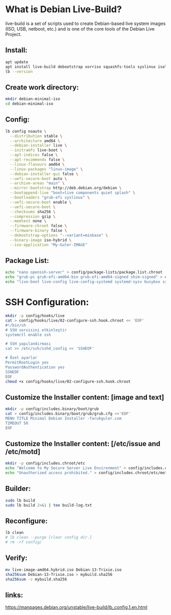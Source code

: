 # What is Debian Live-Build?

live-build is a set of scripts used to create Debian-based live system images (ISO, USB, netboot, etc.) and is one of the core tools of the Debian Live Project.

## Install:
```bash
apt update
apt install live-build debootstrap xorriso squashfs-tools syslinux isolinux grub-pc-bin grub-efi-amd64-bin
lb --version
```

## Create work directory:
```bash
mkdir debian-minimal-iso
cd debian-minimal-iso
```

## Config:
```bash
lb config noauto \
  --distribution stable \
  --architecture amd64 \
  --debian-installer live \
  --initramfs live-boot \
  --apt-indices false \
  --apt-recommends false \
  --linux-flavours amd64 \
  --linux-packages "linux-image" \
  --debian-installer-gui false \
  --uefi-secure-boot auto \
  --archive-areas "main" \
  --mirror-bootstrap http://deb.debian.org/debian \
  --bootappend-live "boot=live components quiet splash" \
  --bootloaders "grub-efi syslinux" \
  --uefi-secure-boot enable \
  --uefi-secure-boot \
  --checksums sha256 \
  --compression gzip \
  --memtest none \
  --firmware-chroot false \
  --firmware-binary false \
  --debootstrap-options "--variant=minbase" \
  --binary-image iso-hybrid \
  --iso-application "My-Guler-IMAGE"
```

## Package List:
```bash
echo "nano openssh-server" > config/package-lists/package.list.chroot
echo "grub-pc grub-efi-amd64-bin grub-efi-amd64-signed shim-signed" > config/package-lists/bootloader.chroot
echo "live-boot live-config live-config-systemd systemd-sysv busybox syslinux grub-pc-bin grub-common" > config/package-lists/live.list.chroot
```

# SSH Configuration:
```bash
mkdir -p config/hooks/live
cat > config/hooks/live/02-configure-ssh.hook.chroot << 'EOF'
#!/bin/sh
# SSH servisini etkinleştir
systemctl enable ssh

# SSH yapılandırması
cat >> /etc/ssh/sshd_config << 'SSHEOF'

# Özel ayarlar
PermitRootLogin yes
PasswordAuthentication yes
SSHEOF
EOF
chmod +x config/hooks/live/02-configure-ssh.hook.chroot
```

## Customize the Installer content: [image and text]
```bash
mkdir -p config/includes.binary/boot/grub
cat > config/includes.binary/boot/grub/grub.cfg <<'EOF'
MENU TITLE Minimal Debian Installer -farukguler.com
TIMEOUT 50
EOF
```

## Customize the Installer content: [/etc/issue and /etc/motd]
```bash
mkdir -p config/includes.chroot/etc
echo "Welcome to My Secure Server Live Environment" > config/includes.chroot/etc/issue
echo "Unauthorized access prohibited." > config/includes.chroot/etc/motd
```

## Builder:
```bash
sudo lb build
sudo lb build 2>&1 | tee build-log.txt
```

## Reconfigure:
```bash
lb clean
# lb clean --purge [clear config dir.]
# rm -rf config/
```

## Verify:
```bash
mv live-image-amd64.hybrid.iso Debian-13-Trixie.iso
sha256sum Debian-13-Trixie.iso > mybuild.sha256
sha256sum -c mybuild.sha256
```

## links:
https://manpages.debian.org/unstable/live-build/lb_config.1.en.html
